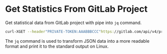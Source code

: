 # Get Statistics From GitLab Project

Get statistical data from GitLab project with pipe into `jq` command.

```bash
curl-XGET --header"PRIVATE-TOKEN:AAABBBCCC"https://gitlab.com/api/v4/projects/4158/statistics | jq
```

The `jq` command is used to transform JSON data into a more readable format and print it to the standard output on Linux.
